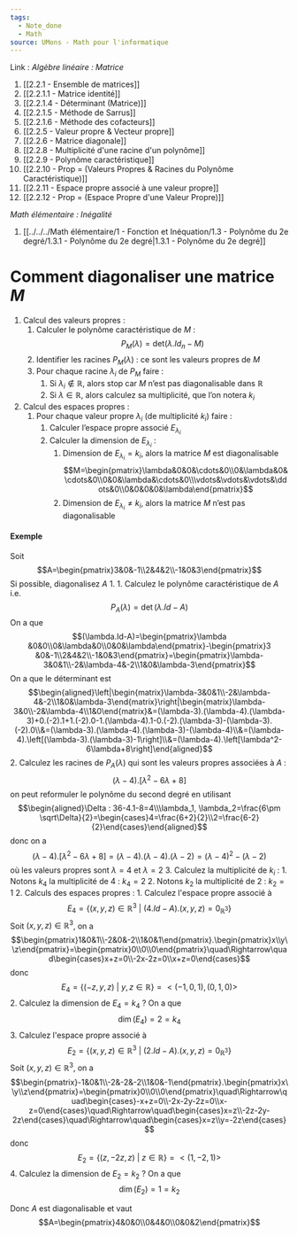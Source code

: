 ```yaml
---
tags:
  - Note_done
  - Math
source: UMons - Math pour l'informatique
---
```


Link :
_Algèbre linéaire : Matrice_
1. [[2.2.1 - Ensemble de matrices]]
2. [[2.2.1.1 - Matrice identité]]
3. [[2.2.1.4 - Déterminant (Matrice)]]
4. [[2.2.1.5 - Méthode de Sarrus]]
5. [[2.2.1.6 - Méthode des cofacteurs]]
6. [[2.2.5 - Valeur propre & Vecteur propre]]
7. [[2.2.6 - Matrice diagonale]]
8. [[2.2.8 - Multiplicité d'une racine d'un polynôme]]
9. [[2.2.9 - Polynôme caractéristique]]
10. [[2.2.10 - Prop = (Valeurs Propres & Racines du Polynôme Caractéristique)]]
11. [[2.2.11 - Espace propre associé à une valeur propre]]
12. [[2.2.12 - Prop = (Espace Propre d'une Valeur Propre)]]

_Math élémentaire : Inégalité_
1. [[../../../Math élémentaire/1 - Fonction et Inéquation/1.3 - Polynôme du 2e degré/1.3.1 - Polynôme du 2e degré|1.3.1 - Polynôme du 2e degré]]
# Comment diagonaliser une matrice $M$ 
1. Calcul des valeurs propres :
	1. Calculer le polynôme caractéristique de $M$ : $$P_M(\lambda)=\text{det}(\lambda.Id_n-M)$$
	2. Identifier les racines $P_M(\lambda)$ : ce sont les valeurs propres de $M$
	3. Pour chaque racine $\lambda_i$ de $P_M$ faire :
		1. Si $\lambda_i\notin\mathbb{R}$, alors stop car $M$ n’est pas diagonalisable dans $\mathbb{R}$ 
		2. Si $\lambda\in\mathbb{R}$, alors calculez sa multiplicité, que l’on notera $k_i$
2. Calcul des espaces propres :
	1. Pour chaque valeur propre $\lambda_i$ (de multiplicité $k_i$) faire : 
		1. Calculer l’espace propre associé $E_{\lambda_i}$ 
		2. Calculer la dimension de $E_{\lambda_i}$ :
			1. Dimension de $E_{\lambda_i} = k_i$, alors la matrice $M$ est diagonalisable $$M=\begin{pmatrix}\lambda&0&0&\cdots&0\\0&\lambda&0&\cdots&0\\0&0&\lambda&\cdots&0\\\vdots&\vdots&\vdots&\ddots&0\\0&0&0&0&\lambda\end{pmatrix}$$
			2. Dimension de $E_{\lambda_i}\neq k_i$, alors la matrice $M$ n’est pas diagonalisable 

#### Exemple
Soit $$A=\begin{pmatrix}3&0&-1\\2&4&2\\-1&0&3\end{pmatrix}$$ Si possible, diagonalisez $A$ 
1. 
	1. Calculez le polynôme caractéristique de $A$ i.e. $$P_A(\lambda)=\det(\lambda.Id-A)$$ On a que $$(\lambda.Id-A)=\begin{pmatrix}\lambda &0&0\\0&\lambda&0\\0&0&\lambda\end{pmatrix}-\begin{pmatrix}3 &0&-1\\2&4&2\\-1&0&3\end{pmatrix}=\begin{pmatrix}\lambda-3&0&1\\-2&\lambda-4&-2\\1&0&\lambda-3\end{pmatrix}$$ On a que le déterminant est $$\begin{aligned}\left|\begin{matrix}\lambda-3&0&1\\-2&\lambda-4&-2\\1&0&\lambda-3\end{matrix}\right|\begin{matrix}\lambda-3&0\\-2&\lambda-4\\1&0\end{matrix}&=(\lambda-3).(\lambda-4).(\lambda-3)+0.(-2).1+1.(-2).0-1.(\lambda-4).1-0.(-2).(\lambda-3)-(\lambda-3).(-2).0\\&=(\lambda-3).(\lambda-4).(\lambda-3)-(\lambda-4)\\&=(\lambda-4).\left[(\lambda-3).(\lambda-3)-1\right]\\&=(\lambda-4).\left[\lambda^2-6\lambda+8\right]\end{aligned}$$
	2. Calculez les racines de $P_A(\lambda)$ qui sont les valeurs propres associées à $A$ : $$(\lambda-4).\left[\lambda^2-6\lambda+8\right]$$ on peut reformuler le polynôme du second degré en utilisant $$\begin{aligned}\Delta : 36-4.1-8=4\\\lambda_1, \lambda_2=\frac{6\pm \sqrt\Delta}{2}=\begin{cases}4=\frac{6+2}{2}\\2=\frac{6-2}{2}\end{cases}\end{aligned}$$ donc on a $$(\lambda-4).\left[\lambda^2-6\lambda+8\right]=(\lambda-4).(\lambda-4).(\lambda-2)=(\lambda-4)^2-(\lambda-2)$$ où les valeurs propres sont $\lambda =4$ et $\lambda=2$ 
	3. Calculez la multiplicité de $k_i$ : 
		1. Notons $k_4$ la multiplicité de 4 : $k_4=2$
		2. Notons $k_2$ la multiplicité de 2 : $k_2=1$ 
2. Calculs des espaces propres :
	1. Calculez l'espace propre associé à $$E_4=\{(x,y,z)\in\mathbb{R}^3\ |\ (4.Id-A).(x,y,z)=0_{\mathbb{R}^3}\}$$ Soit $(x,y,z)\in\mathbb{R}^3$, on a $$\begin{pmatrix}1&0&1\\-2&0&-2\\1&0&1\end{pmatrix}.\begin{pmatrix}x\\y\\z\end{pmatrix}=\begin{pmatrix}0\\0\\0\end{pmatrix}\quad\Rightarrow\quad\begin{cases}x+z=0\\-2x-2z=0\\x+z=0\end{cases}$$ donc $$E_4=\{(-z,y,z)\ |\ y,z\in\mathbb{R}\}=<(-1,0,1),(0,1,0)>$$
	2. Calculez la dimension de $E_4 = k_4$ ? On a que $$\dim(E_4)=2=k_4$$
	3. Calculez l'espace propre associé à $$E_2=\{(x,y,z)\in\mathbb{R}^3\ |\ (2.Id-A).(x,y,z)=0_{\mathbb{R}^3}\}$$ Soit $(x,y,z)\in\mathbb{R}^3$, on a $$\begin{pmatrix}-1&0&1\\-2&-2&-2\\1&0&-1\end{pmatrix}.\begin{pmatrix}x\\y\\z\end{pmatrix}=\begin{pmatrix}0\\0\\0\end{pmatrix}\quad\Rightarrow\quad\begin{cases}-x+z=0\\-2x-2y-2z=0\\x-z=0\end{cases}\quad\Rightarrow\quad\begin{cases}x=z\\-2z-2y-2z\end{cases}\quad\Rightarrow\quad\begin{cases}x=z\\y=-2z\end{cases}$$ donc $$E_2=\{(z,-2z,z)\ |\ z\in\mathbb{R}\}=<(1,-2,1)>$$
	4. Calculez la dimension de $E_2 = k_2$ ? On a que $$\dim(E_2)=1=k_2$$

Donc $A$ est diagonalisable et vaut $$A=\begin{pmatrix}4&0&0\\0&4&0\\0&0&2\end{pmatrix}$$